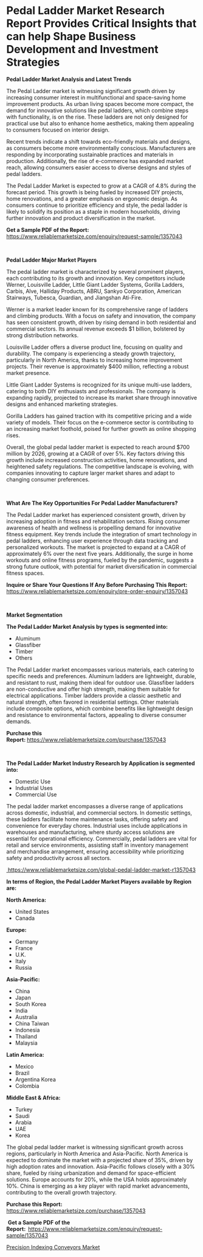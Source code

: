 <p><h1>Pedal Ladder Market Research Report Provides Critical Insights that can help Shape Business Development and Investment Strategies</h1></p><p><strong>Pedal Ladder Market Analysis and Latest Trends</strong></p>
<p><p>The Pedal Ladder market is witnessing significant growth driven by increasing consumer interest in multifunctional and space-saving home improvement products. As urban living spaces become more compact, the demand for innovative solutions like pedal ladders, which combine steps with functionality, is on the rise. These ladders are not only designed for practical use but also to enhance home aesthetics, making them appealing to consumers focused on interior design.</p><p>Recent trends indicate a shift towards eco-friendly materials and designs, as consumers become more environmentally conscious. Manufacturers are responding by incorporating sustainable practices and materials in production. Additionally, the rise of e-commerce has expanded market reach, allowing consumers easier access to diverse designs and styles of pedal ladders.</p><p>The Pedal Ladder Market is expected to grow at a CAGR of 4.8% during the forecast period. This growth is being fueled by increased DIY projects, home renovations, and a greater emphasis on ergonomic design. As consumers continue to prioritize efficiency and style, the pedal ladder is likely to solidify its position as a staple in modern households, driving further innovation and product diversification in the market.</p></p>
<p><strong>Get a Sample PDF of the Report:&nbsp;</strong> <a href="https://www.reliablemarketsize.com/enquiry/request-sample/1357043?utm_campaign=2281&utm_medium=2&utm_source=Github&utm_content=ia&utm_term=08042025&utm_id=pedal-ladder">https://www.reliablemarketsize.com/enquiry/request-sample/1357043</a></p>
<p>&nbsp;</p>
<p><strong>Pedal Ladder Major Market Players</strong></p>
<p><p>The pedal ladder market is characterized by several prominent players, each contributing to its growth and innovation. Key competitors include Werner, Louisville Ladder, Little Giant Ladder Systems, Gorilla Ladders, Carbis, Alve, Halliday Products, ABRU, Sankyo Corporation, American Stairways, Tubesca, Guardian, and Jiangshan Ati-Fire.</p><p>Werner is a market leader known for its comprehensive range of ladders and climbing products. With a focus on safety and innovation, the company has seen consistent growth, driven by rising demand in both residential and commercial sectors. Its annual revenue exceeds $1 billion, bolstered by strong distribution networks.</p><p>Louisville Ladder offers a diverse product line, focusing on quality and durability. The company is experiencing a steady growth trajectory, particularly in North America, thanks to increasing home improvement projects. Their revenue is approximately $400 million, reflecting a robust market presence.</p><p>Little Giant Ladder Systems is recognized for its unique multi-use ladders, catering to both DIY enthusiasts and professionals. The company is expanding rapidly, projected to increase its market share through innovative designs and enhanced marketing strategies.</p><p>Gorilla Ladders has gained traction with its competitive pricing and a wide variety of models. Their focus on the e-commerce sector is contributing to an increasing market foothold, poised for further growth as online shopping rises.</p><p>Overall, the global pedal ladder market is expected to reach around $700 million by 2026, growing at a CAGR of over 5%. Key factors driving this growth include increased construction activities, home renovations, and heightened safety regulations. The competitive landscape is evolving, with companies innovating to capture larger market shares and adapt to changing consumer preferences.</p></p>
<p>&nbsp;</p>
<p><strong>What Are The Key Opportunities For Pedal Ladder Manufacturers?</strong></p>
<p><p>The Pedal Ladder market has experienced consistent growth, driven by increasing adoption in fitness and rehabilitation sectors. Rising consumer awareness of health and wellness is propelling demand for innovative fitness equipment. Key trends include the integration of smart technology in pedal ladders, enhancing user experience through data tracking and personalized workouts. The market is projected to expand at a CAGR of approximately 6% over the next five years. Additionally, the surge in home workouts and online fitness programs, fueled by the pandemic, suggests a strong future outlook, with potential for market diversification in commercial fitness spaces.</p></p>
<p><strong>Inquire or Share Your Questions If Any Before Purchasing This Report:</strong> <a href="https://www.reliablemarketsize.com/enquiry/pre-order-enquiry/1357043?utm_campaign=2281&utm_medium=2&utm_source=Github&utm_content=ia&utm_term=08042025&utm_id=pedal-ladder">https://www.reliablemarketsize.com/enquiry/pre-order-enquiry/1357043</a></p>
<p>&nbsp;</p>
<p><strong>Market Segmentation</strong></p>
<p><strong>The Pedal Ladder Market Analysis by types is segmented into:</strong></p>
<p><ul><li>Aluminum</li><li>Glassfiber</li><li>Timber</li><li>Others</li></ul></p>
<p><p>The Pedal Ladder market encompasses various materials, each catering to specific needs and preferences. Aluminum ladders are lightweight, durable, and resistant to rust, making them ideal for outdoor use. Glassfiber ladders are non-conductive and offer high strength, making them suitable for electrical applications. Timber ladders provide a classic aesthetic and natural strength, often favored in residential settings. Other materials include composite options, which combine benefits like lightweight design and resistance to environmental factors, appealing to diverse consumer demands.</p></p>
<p><strong>Purchase this Report:&nbsp;</strong><a href="https://www.reliablemarketsize.com/purchase/1357043?utm_campaign=2281&utm_medium=2&utm_source=Github&utm_content=ia&utm_term=08042025&utm_id=pedal-ladder">https://www.reliablemarketsize.com/purchase/1357043</a></p>
<p>&nbsp;</p>
<p><strong>The Pedal Ladder Market Industry Research by Application is segmented into:</strong></p>
<p><ul><li>Domestic Use</li><li>Industrial Uses</li><li>Commercial Use</li></ul></p>
<p><p>The pedal ladder market encompasses a diverse range of applications across domestic, industrial, and commercial sectors. In domestic settings, these ladders facilitate home maintenance tasks, offering safety and convenience for everyday chores. Industrial uses include applications in warehouses and manufacturing, where sturdy access solutions are essential for operational efficiency. Commercially, pedal ladders are vital for retail and service environments, assisting staff in inventory management and merchandise arrangement, ensuring accessibility while prioritizing safety and productivity across all sectors.</p></p>
<p><a href="https://www.reliablemarketsize.com/global-pedal-ladder-market-r1357043?utm_campaign=2281&utm_medium=2&utm_source=Github&utm_content=ia&utm_term=08042025&utm_id=pedal-ladder">&nbsp;https://www.reliablemarketsize.com/global-pedal-ladder-market-r1357043</a></p>
<p><strong>In terms of Region, the Pedal Ladder Market Players available by Region are:</strong></p>
<p>
    <p> <strong> North America: </strong>
        <ul>
            <li>United States</li>
            <li>Canada</li>
        </ul>
        </p> 
    <p> <strong> Europe: </strong>
        <ul>
            <li>Germany</li>
            <li>France</li>
            <li>U.K.</li>
            <li>Italy</li>
            <li>Russia</li>
        </ul>
        </p> 
    <p> <strong> Asia-Pacific: </strong>
        <ul>
            <li>China</li>
            <li>Japan</li>
            <li>South Korea</li>
            <li>India</li>
            <li>Australia</li>
            <li>China Taiwan</li>
            <li>Indonesia</li>
            <li>Thailand</li>
            <li>Malaysia</li>
        </ul>
        </p> 
    <p> <strong> Latin America: </strong>
        <ul>
            <li>Mexico</li>
            <li>Brazil</li>
            <li>Argentina Korea</li>
            <li>Colombia</li>
        </ul>
        </p> 
    <p> <strong> Middle East & Africa: </strong>
        <ul>
            <li>Turkey</li>
            <li>Saudi</li>
            <li>Arabia</li>
            <li>UAE</li>
            <li>Korea</li>
        </ul>
    </p>
    </p>
<p><p>The global pedal ladder market is witnessing significant growth across regions, particularly in North America and Asia-Pacific. North America is expected to dominate the market with a projected share of 35%, driven by high adoption rates and innovation. Asia-Pacific follows closely with a 30% share, fueled by rising urbanization and demand for space-efficient solutions. Europe accounts for 20%, while the USA holds approximately 10%. China is emerging as a key player with rapid market advancements, contributing to the overall growth trajectory.</p></p>
<p><strong>Purchase this Report: </strong><a href="https://www.reliablemarketsize.com/purchase/1357043?utm_campaign=2281&utm_medium=2&utm_source=Github&utm_content=ia&utm_term=08042025&utm_id=pedal-ladder">https://www.reliablemarketsize.com/purchase/1357043</a></p>
<p>&nbsp;<strong>Get a Sample PDF of the Report:&nbsp;&nbsp;</strong><a href="https://www.reliablemarketsize.com/enquiry/request-sample/1357043?utm_campaign=2281&utm_medium=2&utm_source=Github&utm_content=ia&utm_term=08042025&utm_id=pedal-ladder">https://www.reliablemarketsize.com/enquiry/request-sample/1357043</a></p>
<p><strong></strong></p>
<p><p><a href="https://github.com/AshrafKhan865/Market-Research-Report-List-2/blob/main/precision-indexing-conveyors-market.md?utm_campaign=2281&utm_medium=2&utm_source=Github&utm_content=ia&utm_term=08042025&utm_id=pedal-ladder">Precision Indexing Conveyors Market</a></p></p>